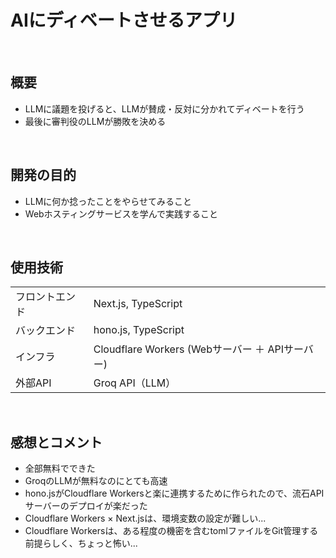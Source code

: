 # AIにディベートさせるアプリ
<br>

## 概要
- LLMに議題を投げると、LLMが賛成・反対に分かれてディベートを行う
- 最後に審判役のLLMが勝敗を決める
<br>

## 開発の目的
- LLMに何か捻ったことをやらせてみること
- Webホスティングサービスを学んで実践すること
<br>

## 使用技術
|  |  |
| ---- | ---- |
| フロントエンド | Next.js, TypeScript |
| バックエンド | hono.js, TypeScript |
| インフラ | Cloudflare Workers (Webサーバー ＋ APIサーバー) |
| 外部API | Groq API（LLM） |
<br>

## 感想とコメント
- 全部無料でできた
- GroqのLLMが無料なのにとても高速
- hono.jsがCloudflare Workersと楽に連携するために作られたので、流石APIサーバーのデプロイが楽だった
- Cloudflare Workers × Next.jsは、環境変数の設定が難しい...
- Cloudflare Workersは、ある程度の機密を含むtomlファイルをGit管理する前提らしく、ちょっと怖い...
